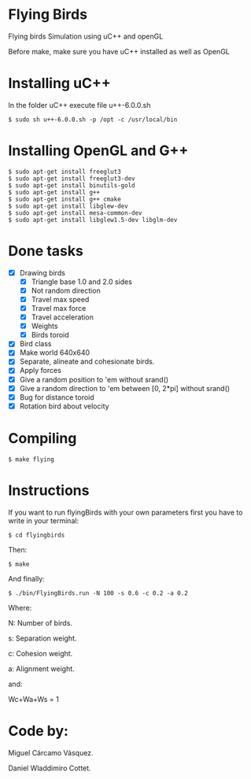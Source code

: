 Flying Birds
===========

Flying birds Simulation using uC++ and openGL

Before make, make sure you have uC++ installed as well as OpenGL

Installing uC++
===============

In the folder uC++ execute file u++-6.0.0.sh

	$ sudo sh u++-6.0.0.sh -p /opt -c /usr/local/bin

Installing OpenGL and G++
==================
	$ sudo apt-get install freeglut3
	$ sudo apt-get install freeglut3-dev 
	$ sudo apt-get install binutils-gold
	$ sudo apt-get install g++
	$ sudo apt-get install g++ cmake
	$ sudo apt-get install libglew-dev
	$ sudo apt-get install mesa-common-dev
	$ sudo apt-get install libglew1.5-dev libglm-dev

Done tasks
==================
- [x] Drawing birds
	- [x] Triangle base 1.0 and 2.0 sides
	- [x] Not random direction
	- [x] Travel max speed
	- [x] Travel max force
	- [x] Travel acceleration
 	- [x] Weights
 	- [x] Birds toroid
- [x] Bird class
- [x] Make world 640x640
- [x] Separate, alineate and cohesionate birds.
- [x] Apply forces
- [x] Give a random position to 'em without srand() 
- [x] Give a random direction to 'em between [0, 2*pi] without srand()
- [x] Bug for distance toroid
- [x] Rotation bird about velocity

Compiling
==================
	$ make flying

Instructions
========================
If you want to run flyingBirds with your own parameters first you have to write in your terminal:

	$ cd flyingbirds

Then:

	$ make

And finally:

	$ ./bin/FlyingBirds.run -N 100 -s 0.6 -c 0.2 -a 0.2

Where:

N: Number of birds.

s: Separation weight.

c: Cohesion weight.

a: Alignment weight.

and:

Wc+Wa+Ws = 1


Code by:
======================================
Miguel Cárcamo Vásquez.

Daniel Wladdimiro Cottet.